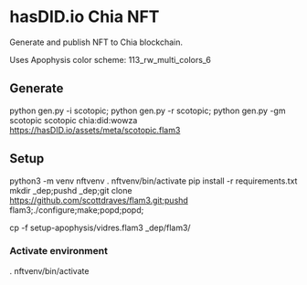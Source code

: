 # hasDID.io Chia NFT

Generate and publish NFT to Chia blockchain.

Uses Apophysis color scheme: 113_rw_multi_colors_6

## Generate

python gen.py -i scotopic;
python gen.py -r scotopic;
python gen.py -gm scotopic scotopic chia:did:wowza https://hasDID.io/assets/meta/scotopic.flam3

## Setup

python3 -m venv nftvenv
. nftvenv/bin/activate
pip install -r requirements.txt
mkdir _dep;pushd _dep;git clone https://github.com/scottdraves/flam3.git;pushd flam3;./configure;make;popd;popd;

cp -f setup-apophysis/vidres.flam3 _dep/flam3/


### Activate environment
. nftvenv/bin/activate


